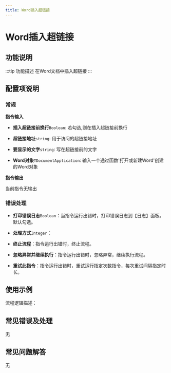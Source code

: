 ```yaml
---
title: Word插入超链接
---
```


# Word插入超链接

## 功能说明

:::tip 功能描述
在Word文档中插入超链接
:::

## 配置项说明

### 常规

**指令输入**

- **插入超链接前换行**`Boolean`: 若勾选,则在插入超链接前换行

- **超链接地址**`string`: 用于访问的超链接地址

- **要显示的文字**`string`: 写在超链接前的文字

- **Word对象**`TDocumentApplication`: 输入一个通过函数'打开或新建Word'创建的Word对象


**指令输出**

当前指令无输出

### 错误处理

- **打印错误日志**`Boolean`：当指令运行出错时，打印错误日志到【日志】面板。默认勾选。

- **处理方式**`Integer`：

 - **终止流程**：指令运行出错时，终止流程。

 - **忽略异常并继续执行**：指令运行出错时，忽略异常，继续执行流程。

 - **重试此指令**：指令运行出错时，重试运行指定次数指令，每次重试间隔指定时长。

## 使用示例

流程逻辑描述：

## 常见错误及处理

无

## 常见问题解答

无

